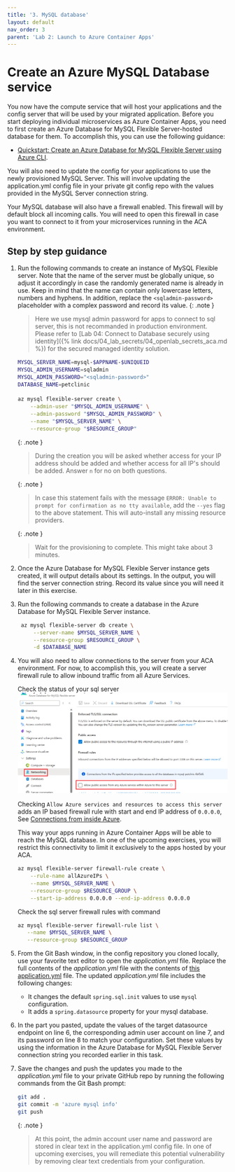```yaml
---
title: '3. MySQL database'
layout: default
nav_order: 3
parent: 'Lab 2: Launch to Azure Container Apps'
---
```


# Create an Azure MySQL Database service

You now have the compute service that will host your applications and the config server that will be used by your migrated application. Before you start deploying individual microservices as Azure Container Apps, you need to first create an Azure Database for MySQL Flexible Server-hosted database for them. To accomplish this, you can use the following guidance:

- [Quickstart: Create an Azure Database for MySQL Flexible Server using Azure CLI](https://learn.microsoft.com/azure/mysql/flexible-server/quickstart-create-server-cli).

You will also need to update the config for your applications to use the newly provisioned MySQL Server. This will involve updating the application.yml config file in your private git config repo with the values provided in the MySQL Server connection string.

Your MySQL database will also have a firewall enabled. This firewall will by default block all incoming calls. You will need to open this firewall in case you want to connect to it from your microservices running in the ACA environment.

## Step by step guidance

1. Run the following commands to create an instance of MySQL Flexible server. Note that the name of the server must be globally unique, so adjust it accordingly in case the randomly generated name is already in use. Keep in mind that the name can contain only lowercase letters, numbers and hyphens. In addition, replace the `<sqladmin-password>` placeholder with a complex password and record its value.
   {: .note }
   > Here we use mysql admin password for apps to connect to sql server, this is not recommanded in production environment. Please refer to [Lab 04: Connect to Database securely using identity]({% link docs/04_lab_secrets/04_openlab_secrets_aca.md %}) for the secured managed identity solution.

   ```bash
   MYSQL_SERVER_NAME=mysql-$APPNAME-$UNIQUEID
   MYSQL_ADMIN_USERNAME=sqladmin
   MYSQL_ADMIN_PASSWORD="<sqladmin-password>"
   DATABASE_NAME=petclinic
      
   az mysql flexible-server create \
       --admin-user "$MYSQL_ADMIN_USERNAME" \
       --admin-password "$MYSQL_ADMIN_PASSWORD" \
       --name "$MYSQL_SERVER_NAME" \
       --resource-group "$RESOURCE_GROUP"
   ```

   {: .note }
   > During the creation you will be asked whether access for your IP address should be added and whether access for all IP's should be added. Answer `n` for no on both questions.

   {: .note }
   > In case this statement fails with the message `ERROR: Unable to prompt for confirmation as no tty available`, add the `--yes` flag to the above statement. This will auto-install any missing resource providers. 
   
   {: .note }
   > Wait for the provisioning to complete. This might take about 3 minutes.

1. Once the Azure Database for MySQL Flexible Server instance gets created, it will output details about its settings. In the output, you will find the server connection string. Record its value since you will need it later in this exercise.

1. Run the following commands to create a database in the Azure Database for MySQL Flexible Server instance.

   ```bash
    az mysql flexible-server db create \
        --server-name $MYSQL_SERVER_NAME \
        --resource-group $RESOURCE_GROUP \
        -d $DATABASE_NAME
   ```

1. You will also need to allow connections to the server from your ACA environment. For now, to accomplish this, you will create a server firewall rule to allow inbound traffic from all Azure Services.

   Check the status of your sql server
   ![SQL Server Networking](../../images/sql-server-manage-firewall.png)

   Checking `Allow Azure services and resources to access this server` adds an IP based firewall rule with start and end IP address of `0.0.0.0`, See [Connections from inside Azure](https://learn.microsoft.com/en-us/azure/azure-sql/database/firewall-configure?view=azuresql#connections-from-inside-azure).

   This way your apps running in Azure Container Apps will be able to reach the MySQL database. In one of the upcoming exercises, you will restrict this connectivity to limit it exclusively to the apps hosted by your ACA.

   ```bash
   az mysql flexible-server firewall-rule create \
       --rule-name allAzureIPs \
       --name $MYSQL_SERVER_NAME \
       --resource-group $RESOURCE_GROUP \
       --start-ip-address 0.0.0.0 --end-ip-address 0.0.0.0
   ```

   Check the sql server firewall rules with command
   ```bash
   az mysql flexible-server firewall-rule list \
      --name $MYSQL_SERVER_NAME \
      --resource-group $RESOURCE_GROUP
   ```

1. From the Git Bash window, in the config repository you cloned locally, use your favorite text editor to open the _application.yml_ file. Replace the full contents of the _application.yml_ file with the contents of [this application.yml](0203_application.yml) file. The updated _application.yml_ file includes the following changes:

   * It changes the default `spring.sql.init` values to use `mysql` configuration.
   * It adds a `spring.datasource` property for your mysql database.

1. In the part you pasted, update the values of the target datasource endpoint on line 6, the corresponding admin user account on line 7, and its password on line 8 to match your configuration. Set these values by using the information in the Azure Database for MySQL Flexible Server connection string you recorded earlier in this task.

1. Save the changes and push the updates you made to the _application.yml_ file to your private GitHub repo by running the following commands from the Git Bash prompt:

   ```bash
   git add .
   git commit -m 'azure mysql info'
   git push
   ```

   {: .note }
   > At this point, the admin account user name and password are stored in clear text in the application.yml config file. In one of upcoming exercises, you will remediate this potential vulnerability by removing clear text credentials from your configuration.
 